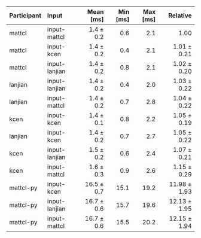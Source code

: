| Participant | Input | Mean [ms] | Min [ms] | Max [ms] | Relative |
|:---|:---|---:|---:|---:|---:|
| mattcl | input-mattcl | 1.4 ± 0.2 | 0.6 | 2.1 | 1.00 |
| mattcl | input-kcen | 1.4 ± 0.2 | 0.4 | 2.1 | 1.01 ± 0.21 |
| mattcl | input-lanjian | 1.4 ± 0.2 | 0.8 | 2.1 | 1.02 ± 0.20 |
| lanjian | input-lanjian | 1.4 ± 0.2 | 0.4 | 2.0 | 1.03 ± 0.22 |
| lanjian | input-mattcl | 1.4 ± 0.2 | 0.7 | 2.8 | 1.04 ± 0.22 |
| kcen | input-kcen | 1.4 ± 0.1 | 0.8 | 2.2 | 1.05 ± 0.19 |
| lanjian | input-kcen | 1.4 ± 0.2 | 0.7 | 2.7 | 1.05 ± 0.22 |
| kcen | input-lanjian | 1.5 ± 0.2 | 0.6 | 2.4 | 1.07 ± 0.21 |
| kcen | input-mattcl | 1.6 ± 0.3 | 0.9 | 2.6 | 1.15 ± 0.29 |
| mattcl-py | input-kcen | 16.5 ± 0.7 | 15.1 | 19.2 | 11.98 ± 1.93 |
| mattcl-py | input-lanjian | 16.7 ± 0.6 | 15.7 | 19.6 | 12.13 ± 1.95 |
| mattcl-py | input-mattcl | 16.7 ± 0.6 | 15.5 | 20.2 | 12.15 ± 1.94 |
